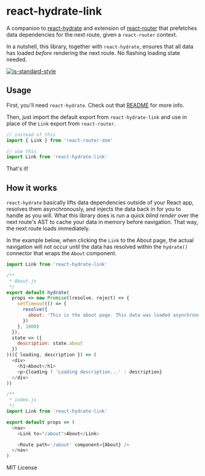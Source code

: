 # react-hydrate-link
A companion to [react-hydrate](https://github.com/estrattonbailey/react-hydrate) and extension of [react-router](https://github.com/ReactTraining/react-router) that prefetches data dependencies for the next route, given a `react-router` context.

In a nutshell, this library, together with `react-hydrate`, ensures that all data has loaded *before* rendering the next route. No flashing loading state needed.

[![js-standard-style](https://cdn.rawgit.com/feross/standard/master/badge.svg)](http://standardjs.com)

## Usage
First, you'll need `react-hydrate`. Check out that [README](https://github.com/estrattonbailey/react-hydrate) for more info.

Then, just import the default export from `react-hydrate-link` and use in place of the `Link` export from `react-router`.

```javascript
// instead of this
import { Link } from 'react-router-dom'

// use this
import Link from 'react-hydrate-link'
```

That's it!

## How it works
`react-hydrate` basically lifts data dependencies outside of your React app, resolves them asynchronously, and injects the data back in for you to handle as you will. What this library does is run a quick *blind render* over the next route's AST to cache your data in memory before navigation. That way, the next route loads immediately.

In the example below, when clicking the `Link` to the About page, the actual navigation will not occur until the data has resolved within the `hydrate()` connector that wraps the `About` component.
```javascript
import Link from 'react-hydrate-link'

/**
 * About.js
 */
export default hydrate(
  props => new Promise((resolve, reject) => {
    setTimeout(() => {
      resolve({
        about: 'This is the about page. This data was loaded asynchronously.'
      })
    }, 1000)
  }),
  state => ({
    description: state.about
  })
)(({ loading, description }) => (
  <div>
    <h1>About</h1>
    <p>{loading ? 'Loading description...' : description}
  </div>
))

/**
 * index.js
 */
import Link from 'react-hydrate-link'

export default props => (
  <nav>
    <Link to="/about">About</Link>

    <Route path='/about' component={About} />
  </nav>
)
```

MIT License
